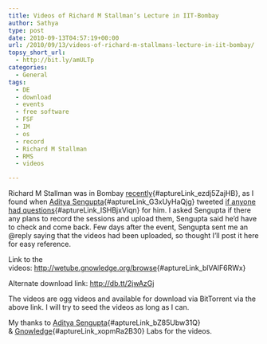 ```yaml
---
title: Videos of Richard M Stallman’s Lecture in IIT-Bombay
author: Sathya
type: post
date: 2010-09-13T04:57:19+00:00
url: /2010/09/13/videos-of-richard-m-stallmans-lecture-in-iit-bombay/
topsy_short_url:
  - http://bit.ly/amULTp
categories:
  - General
tags:
  - DE
  - download
  - events
  - free software
  - FSF
  - IM
  - os
  - record
  - Richard M Stallman
  - RMS
  - videos

---
```

Richard M Stallman was in Bombay [recently][1]{#aptureLink_ezdj5ZajHB}, as I found when [Aditya Sengupta][2]{#aptureLink_G3xUyHaQjg} tweeted [if anyone had questions][3]{#aptureLink_ISHBjxViqn} for him. I asked Sengupta if there any plans to record the sessions and upload them, Sengupta said he&#8217;d have to check and come back. Few days after the event, Sengupta sent me an @reply saying that the videos had been uploaded, so thought I&#8217;ll post it here for easy reference.

<!--more-->

Link to the videos: <http://wetube.gnowledge.org/browse>{#aptureLink_blVAlF6RWx}

Alternate download link: <a href="http://db.tt/2jwAzGj" target="_blank">http://db.tt/2jwAzGj</a>

The videos are ogg videos and available for download via BitTorrent via the above link. I will try to seed the videos as long as I can.

My thanks to [Aditya Sengupta][4]{#aptureLink_bZ85Ubw31Q} & [Gnowledge][5]{#aptureLink_xopmRa2B30} Labs for the videos.

 [1]: http://twitter.com/Sengupta/status/23060473878
 [2]: http://twitter.com/Sengupta
 [3]: http://twitter.com/Sengupta/status/23060066974
 [4]: http://vignettinglife.com/
 [5]: http://www.gnowledge.org/